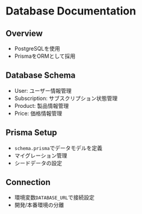 # Database Documentation

## Overview
- PostgreSQLを使用
- PrismaをORMとして採用

## Database Schema
- User: ユーザー情報管理
- Subscription: サブスクリプション状態管理
- Product: 製品情報管理
- Price: 価格情報管理

## Prisma Setup
- `schema.prisma`でデータモデルを定義
- マイグレーション管理
- シードデータの設定

## Connection
- 環境変数`DATABASE_URL`で接続設定
- 開発/本番環境の分離